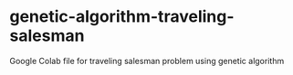 # genetic-algorithm-traveling-salesman
Google Colab file for traveling salesman problem using genetic algorithm
